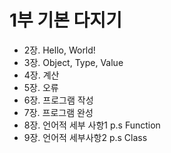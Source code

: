 # 1부 기본 다지기

  - 2장. Hello, World!
  - 3장. Object, Type, Value  
  - 4장. 계산
  - 5장. 오류
  - 6장. 프로그램 작성
  - 7장. 프로그램 완성
  - 8장. 언어적 세부 사항1 p.s Function
  - 9장. 언어적 세부사항2 p.s Class
